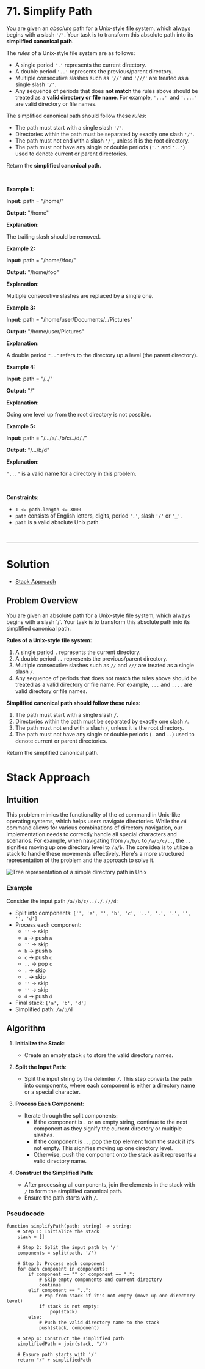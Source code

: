 # 71. Simplify Path

<p>You are given an <em>absolute</em> path for a Unix-style file system, which always begins with a slash <code>'/'</code>. Your task is to transform this absolute path into its <strong>simplified canonical path</strong>.</p>

<p>The <em>rules</em> of a Unix-style file system are as follows:</p>

<ul>
  <li>A single period <code>'.'</code> represents the current directory.</li>
  <li>A double period <code>'..'</code> represents the previous/parent directory.</li>
  <li>Multiple consecutive slashes such as <code>'//'</code> and <code>'///'</code> are treated as a single slash <code>'/'</code>.</li>
  <li>Any sequence of periods that does <strong>not match</strong> the rules above should be treated as a <strong>valid directory or</strong> <strong>file </strong><strong>name</strong>. For example, <code>'...' </code>and <code>'....'</code> are valid directory or file names.</li>
</ul>

<p>The simplified canonical path should follow these <em>rules</em>:</p>

<ul>
  <li>The path must start with a single slash <code>'/'</code>.</li>
  <li>Directories within the path must be separated by exactly one slash <code>'/'</code>.</li>
  <li>The path must not end with a slash <code>'/'</code>, unless it is the root directory.</li>
  <li>The path must not have any single or double periods (<code>'.'</code> and <code>'..'</code>) used to denote current or parent directories.</li>
</ul>

<p>Return the <strong>simplified canonical path</strong>.</p>

<p>&nbsp;</p>
<p><strong class="example">Example 1:</strong></p>

<div class="example-block">
<p><strong>Input:</strong> <span class="example-io">path = "/home/"</span></p>

<p><strong>Output:</strong> <span class="example-io">"/home"</span></p>

<p><strong>Explanation:</strong></p>

<p>The trailing slash should be removed.</p>
</div>

<p><strong class="example">Example 2:</strong></p>

<div class="example-block">
<p><strong>Input:</strong> <span class="example-io">path = "/home//foo/"</span></p>

<p><strong>Output:</strong> <span class="example-io">"/home/foo"</span></p>

<p><strong>Explanation:</strong></p>

<p>Multiple consecutive slashes are replaced by a single one.</p>
</div>

<p><strong class="example">Example 3:</strong></p>

<div class="example-block">
<p><strong>Input:</strong> <span class="example-io">path = "/home/user/Documents/../Pictures"</span></p>

<p><strong>Output:</strong> <span class="example-io">"/home/user/Pictures"</span></p>

<p><strong>Explanation:</strong></p>

<p>A double period <code>".."</code> refers to the directory up a level (the parent directory).</p>
</div>

<p><strong class="example">Example 4:</strong></p>

<div class="example-block">
<p><strong>Input:</strong> <span class="example-io">path = "/../"</span></p>

<p><strong>Output:</strong> <span class="example-io">"/"</span></p>

<p><strong>Explanation:</strong></p>

<p>Going one level up from the root directory is not possible.</p>
</div>

<p><strong class="example">Example 5:</strong></p>

<div class="example-block">
<p><strong>Input:</strong> <span class="example-io">path = "/.../a/../b/c/../d/./"</span></p>

<p><strong>Output:</strong> <span class="example-io">"/.../b/d"</span></p>

<p><strong>Explanation:</strong></p>

<p><code>"..."</code> is a valid name for a directory in this problem.</p>
</div>

<p>&nbsp;</p>
<p><strong>Constraints:</strong></p>

<ul>
  <li><code>1 &lt;= path.length &lt;= 3000</code></li>
  <li><code>path</code> consists of English letters, digits, period <code>'.'</code>, slash <code>'/'</code> or <code>'_'</code>.</li>
  <li><code>path</code> is a valid absolute Unix path.</li>
</ul>

<br>

---

# Solution

- [Stack Approach](#stack-approach)

## Problem Overview

You are given an absolute path for a Unix-style file system, which always begins with a slash '/'. Your task is to transform this absolute path into its simplified canonical path.

**Rules of a Unix-style file system:**

1. A single period `.` represents the current directory.
2. A double period `..` represents the previous/parent directory.
3. Multiple consecutive slashes such as `//` and `///` are treated as a single slash `/`.
4. Any sequence of periods that does not match the rules above should be treated as a valid directory or file name. For example, `...` and `....` are valid directory or file names.

**Simplified canonical path should follow these rules:**

1. The path must start with a single slash `/`.
2. Directories within the path must be separated by exactly one slash `/`.
3. The path must not end with a slash `/`, unless it is the root directory.
4. The path must not have any single or double periods (`.` and `..`) used to denote current or parent directories.

Return the simplified canonical path.

# Stack Approach

## **Intuition**

This problem mimics the functionality of the `cd` command in Unix-like operating systems, which helps users navigate directories. While the `cd` command allows for various combinations of directory navigation, our implementation needs to correctly handle all special characters and scenarios. For example, when navigating from `/a/b/c` to `/a/b/c/..`, the `..` signifies moving up one directory level to `/a/b`. The core idea is to utilize a stack to handle these movements effectively. Here's a more structured representation of the problem and the approach to solve it.

![Tree representation of a simple directory path in Unix](img/71-1.jpg)

### Example

Consider the input path `/a//b/c/../././//d`:
- Split into components: `['', 'a', '', 'b', 'c', '..', '.', '.', '', '', 'd']`
- Process each component:
  - `''` -> skip
  - `a` -> push `a`
  - `''` -> skip
  - `b` -> push `b`
  - `c` -> push `c`
  - `..` -> pop `c`
  - `.` -> skip
  - `.` -> skip
  - `''` -> skip
  - `''` -> skip
  - `d` -> push `d`
- Final stack: `['a', 'b', 'd']`
- Simplified path: `/a/b/d`

## **Algorithm**

1. **Initialize the Stack**:
   - Create an empty stack `s` to store the valid directory names.
   
2. **Split the Input Path**:
   - Split the input string by the delimiter `/`. This step converts the path into components, where each component is either a directory name or a special character.
   
3. **Process Each Component**:
   - Iterate through the split components:
     - If the component is `.` or an empty string, continue to the next component as they signify the current directory or multiple slashes.
     - If the component is `..`, pop the top element from the stack if it's not empty. This signifies moving up one directory level.
     - Otherwise, push the component onto the stack as it represents a valid directory name.

4. **Construct the Simplified Path**:
   - After processing all components, join the elements in the stack with `/` to form the simplified canonical path.
   - Ensure the path starts with `/`.

### **Pseudocode**

```
function simplifyPath(path: string) -> string:
    # Step 1: Initialize the stack
    stack = []

    # Step 2: Split the input path by '/'
    components = split(path, '/')

    # Step 3: Process each component
    for each component in components:
        if component == "" or component == ".":
            # Skip empty components and current directory
            continue
        elif component == "..":
            # Pop from stack if it's not empty (move up one directory level)
            if stack is not empty:
                pop(stack)
        else:
            # Push the valid directory name to the stack
            push(stack, component)

    # Step 4: Construct the simplified path
    simplifiedPath = join(stack, "/")
    
    # Ensure path starts with '/'
    return "/" + simplifiedPath
```


